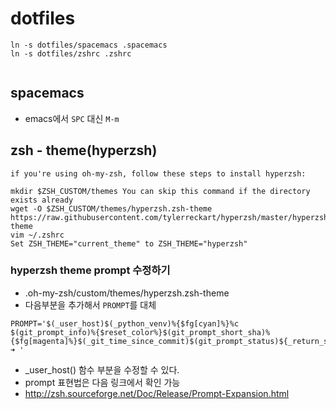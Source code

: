 # dotfiles

```
ln -s dotfiles/spacemacs .spacemacs
ln -s dotfiles/zshrc .zshrc


```

## spacemacs

- emacs에서 `SPC` 대신 `M-m`

## zsh - theme(hyperzsh)

```
if you're using oh-my-zsh, follow these steps to install hyperzsh:

mkdir $ZSH_CUSTOM/themes You can skip this command if the directory exists already
wget -O $ZSH_CUSTOM/themes/hyperzsh.zsh-theme https://raw.githubusercontent.com/tylerreckart/hyperzsh/master/hyperzsh.zsh-theme
vim ~/.zshrc
Set ZSH_THEME="current_theme" to ZSH_THEME="hyperzsh"

```

### hyperzsh theme prompt 수정하기

- .oh-my-zsh/custom/themes/hyperzsh.zsh-theme
- 다음부분을 추가해서 `PROMPT`를 대체

```
PROMPT='$(_user_host)$(_python_venv)%{$fg[cyan]%}%c $(git_prompt_info)%{$reset_color%}$(git_prompt_short_sha)%{$fg[magenta]%}$(_git_time_since_commit)$(git_prompt_status)${_return_status}➜ '
```
- _user_host() 함수 부분을 수정할 수 있다.
- prompt 표현법은 다음 링크에서 확인 가능 
- http://zsh.sourceforge.net/Doc/Release/Prompt-Expansion.html
